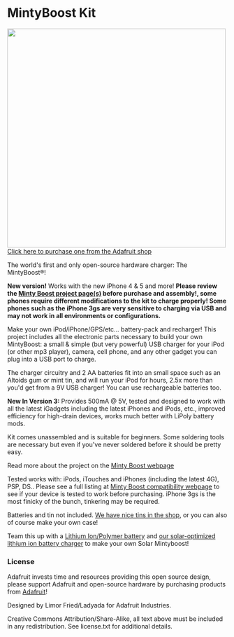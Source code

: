# MintyBoost Kit

<a href="http://www.adafruit.com/products/14"><img src="assets/board.jpg?raw=true" width="500px"><br/>Click here to purchase one from the Adafruit shop</a>

The world's first and only open-source hardware charger: The MintyBoost®!

__New version!__ Works with the new iPhone 4 & 5 and more! __Please review the [Minty Boost project page(s)](https://learn.adafruit.com/minty-boost) before purchase and assembly!, some phones require different modifications to the kit to charge properly! Some phones such as the iPhone 3gs are very sensitive to charging via USB and may not work in all environments or configurations.__

Make your own iPod/iPhone/GPS/etc... battery-pack and recharger!
This project includes all the electronic parts necessary to build your own MintyBoost: a small & simple (but very powerful) USB charger for your iPod (or other mp3 player), camera, cell phone, and any other gadget you can plug into a USB port to charge.

The charger circuitry and 2 AA batteries fit into an small space such as an Altoids gum or mint tin, and will run your iPod for hours, 2.5x more than you'd get from a 9V USB charger! You can use rechargeable batteries too.

__New In Version 3:__ Provides 500mA @ 5V, tested and designed to work with all the latest iGadgets including the latest iPhones and iPods, etc., improved efficiency for high-drain devices, works much better with LiPoly battery mods.

Kit comes unassembled and is suitable for beginners. Some soldering tools are necessary but even if you've never soldered before it should be pretty easy.

Read more about the project on the [Minty Boost webpage](https://learn.adafruit.com/minty-boost)

Tested works with: iPods, iTouches and iPhones (including the latest 4G), PSP, DS.. Please see a full listing at [Minty Boost compatibility webpage](https://learn.adafruit.com/minty-boost/compat-v3) to see if your device is tested to work before purchasing. iPhone 3gs is the most finicky of the bunch, tinkering may be required.

Batteries and tin not included. [We have nice tins in the shop](https://www.adafruit.com/product/16), or you can also of course make your own case!

Team this up with a [Lithium Ion/Polymer battery](https://www.adafruit.com/category/67) and [our solar-optimized lithium ion battery charger](https://www.adafruit.com/products/390) to make your own Solar Mintyboost!

### License

Adafruit invests time and resources providing this open source design, please support Adafruit and open-source hardware by purchasing products from [Adafruit](https://www.adafruit.com)!

Designed by Limor Fried/Ladyada for Adafruit Industries.

Creative Commons Attribution/Share-Alike, all text above must be included in any redistribution. See license.txt for additional details.

